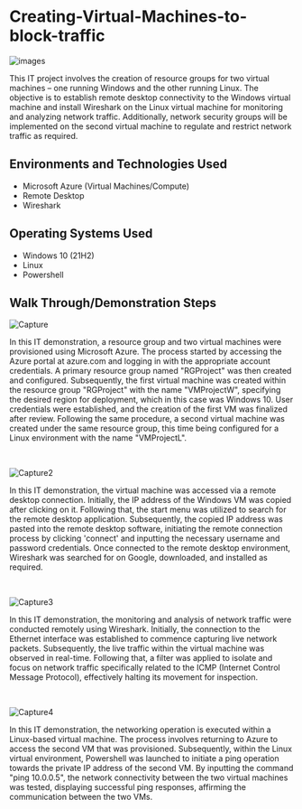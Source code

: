 # Creating-Virtual-Machines-to-block-traffic
<p align="center">

![images](https://github.com/Admiller12/Creating-Virtual-Machines-to-block-traffic/assets/138805066/35091daf-99a2-4124-86e1-1c9a8fba7ceb)



This IT project involves the creation of resource groups for two virtual machines – one running Windows and the other running Linux. The objective is to establish remote desktop connectivity to the Windows virtual machine and install Wireshark on the Linux virtual machine for monitoring and analyzing network traffic. Additionally, network security groups will be implemented on the second virtual machine to regulate and restrict network traffic as required.




<h2>Environments and Technologies Used</h2>

- Microsoft Azure (Virtual Machines/Compute)
- Remote Desktop
- Wireshark  

<h2>Operating Systems Used </h2>

- Windows 10</b> (21H2)
- Linux
- Powershell


<h2>Walk Through/Demonstration Steps</h2>

<p>

![Capture](https://github.com/Admiller12/Creating-Virtual-Machines-to-block-traffic/assets/138805066/0b1be1ae-7441-4874-83c2-346b4cc1f528)

</p>
<p>
In this IT demonstration, a resource group and two virtual machines were provisioned using Microsoft Azure. The process started by accessing the Azure portal at azure.com and logging in with the appropriate account credentials. A primary resource group named "RGProject" was then created and configured. Subsequently, the first virtual machine was created within the resource group "RGProject" with the name "VMProjectW", specifying the desired region for deployment, which in this case was Windows 10. User credentials were established, and the creation of the first VM was finalized after review. Following the same procedure, a second virtual machine was created under the same resource group, this time being configured for a Linux environment with the name "VMProjectL". 
</p>
<br />

<p>

  ![Capture2](https://github.com/Admiller12/Creating-Virtual-Machines-to-block-traffic/assets/138805066/b13978e6-cadf-4740-93f2-29db60c9655d)

</p>
<p>
In this IT demonstration, the virtual machine was accessed via a remote desktop connection. Initially, the IP address of the Windows VM was copied after clicking on it. Following that, the start menu was utilized to search for the remote desktop application. Subsequently, the copied IP address was pasted into the remote desktop software, initiating the remote connection process by clicking 'connect' and inputting the necessary username and password credentials. Once connected to the remote desktop environment, Wireshark was searched for on Google, downloaded, and installed as required.
</p>
<br />

<p>

  ![Capture3](https://github.com/Admiller12/Creating-Virtual-Machines-to-block-traffic/assets/138805066/e205611d-be0e-48f0-904b-98d044c25999)

</p>
<p>
In this IT demonstration, the monitoring and analysis of network traffic were conducted remotely using Wireshark. Initially, the connection to the Ethernet interface was established to commence capturing live network packets. Subsequently, the live traffic within the virtual machine was observed in real-time. Following that, a filter was applied to isolate and focus on network traffic specifically related to the ICMP (Internet Control Message Protocol), effectively halting its movement for inspection.
</p>
<br />

<p>

  ![Capture4](https://github.com/Admiller12/Creating-Virtual-Machines-to-block-traffic/assets/138805066/8a534c0f-1139-4e60-8412-39882badd5ce)

</p>
<p>
In this IT demonstration, the networking operation is executed within a Linux-based virtual machine. The process involves returning to Azure to access the second VM that was provisioned. Subsequently, within the Linux virtual environment, Powershell was launched to initiate a ping operation towards the private IP address of the second VM. By inputting the command "ping 10.0.0.5", the network connectivity between the two virtual machines was tested, displaying successful ping responses, affirming the communication between the two VMs.
</p>
<br />
